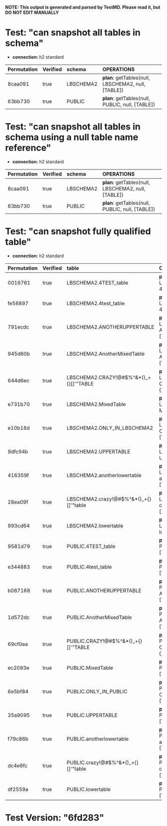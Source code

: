 **NOTE: This output is generated and parsed by TestMD. Please read it, but DO NOT EDIT MANUALLY**

# Test: "can snapshot all tables in schema" #

- **connection:** h2 standard

| Permutation | Verified | schema    | OPERATIONS
| :---------- | :------- | :-------- | :------
| 8caa091     | true     | LBSCHEMA2 | **plan**: getTables(null, LBSCHEMA2, null, [TABLE])
| 63bb730     | true     | PUBLIC    | **plan**: getTables(null, PUBLIC, null, [TABLE])

# Test: "can snapshot all tables in schema using a null table name reference" #

- **connection:** h2 standard

| Permutation | Verified | schema    | OPERATIONS
| :---------- | :------- | :-------- | :------
| 8caa091     | true     | LBSCHEMA2 | **plan**: getTables(null, LBSCHEMA2, null, [TABLE])
| 63bb730     | true     | PUBLIC    | **plan**: getTables(null, PUBLIC, null, [TABLE])

# Test: "can snapshot fully qualified table" #

- **connection:** h2 standard

| Permutation | Verified | table                                   | OPERATIONS
| :---------- | :------- | :-------------------------------------- | :------
| 0016761     | true     | LBSCHEMA2.4TEST_table                   | **plan**: getTables(null, LBSCHEMA2, 4TEST\_table, [TABLE])
| fe56897     | true     | LBSCHEMA2.4test_table                   | **plan**: getTables(null, LBSCHEMA2, 4test\_table, [TABLE])
| 791ecdc     | true     | LBSCHEMA2.ANOTHERUPPERTABLE             | **plan**: getTables(null, LBSCHEMA2, ANOTHERUPPERTABLE, [TABLE])
| 945d60b     | true     | LBSCHEMA2.AnotherMixedTable             | **plan**: getTables(null, LBSCHEMA2, AnotherMixedTable, [TABLE])
| 644d6ec     | true     | LBSCHEMA2.CRAZY!@#\$%^&*()_+{}[]'"TABLE | **plan**: getTables(null, LBSCHEMA2, CRAZY!@#\\$\%^&*()\_+{}[]'"TABLE, [TABLE])
| e731b70     | true     | LBSCHEMA2.MixedTable                    | **plan**: getTables(null, LBSCHEMA2, MixedTable, [TABLE])
| e10b18d     | true     | LBSCHEMA2.ONLY_IN_LBSCHEMA2             | **plan**: getTables(null, LBSCHEMA2, ONLY\_IN\_LBSCHEMA2, [TABLE])
| 9dfc94b     | true     | LBSCHEMA2.UPPERTABLE                    | **plan**: getTables(null, LBSCHEMA2, UPPERTABLE, [TABLE])
| 416359f     | true     | LBSCHEMA2.anotherlowertable             | **plan**: getTables(null, LBSCHEMA2, anotherlowertable, [TABLE])
| 28ea09f     | true     | LBSCHEMA2.crazy!@#\$%^&*()_+{}[]'"table | **plan**: getTables(null, LBSCHEMA2, crazy!@#\\$\%^&*()\_+{}[]'"table, [TABLE])
| 993cd64     | true     | LBSCHEMA2.lowertable                    | **plan**: getTables(null, LBSCHEMA2, lowertable, [TABLE])
| 9581d79     | true     | PUBLIC.4TEST_table                      | **plan**: getTables(null, PUBLIC, 4TEST\_table, [TABLE])
| e344883     | true     | PUBLIC.4test_table                      | **plan**: getTables(null, PUBLIC, 4test\_table, [TABLE])
| b087168     | true     | PUBLIC.ANOTHERUPPERTABLE                | **plan**: getTables(null, PUBLIC, ANOTHERUPPERTABLE, [TABLE])
| 1d572dc     | true     | PUBLIC.AnotherMixedTable                | **plan**: getTables(null, PUBLIC, AnotherMixedTable, [TABLE])
| 69cf0ea     | true     | PUBLIC.CRAZY!@#\$%^&*()_+{}[]'"TABLE    | **plan**: getTables(null, PUBLIC, CRAZY!@#\\$\%^&*()\_+{}[]'"TABLE, [TABLE])
| ec2093e     | true     | PUBLIC.MixedTable                       | **plan**: getTables(null, PUBLIC, MixedTable, [TABLE])
| 6e5bf84     | true     | PUBLIC.ONLY_IN_PUBLIC                   | **plan**: getTables(null, PUBLIC, ONLY\_IN\_PUBLIC, [TABLE])
| 35a9095     | true     | PUBLIC.UPPERTABLE                       | **plan**: getTables(null, PUBLIC, UPPERTABLE, [TABLE])
| f79c86b     | true     | PUBLIC.anotherlowertable                | **plan**: getTables(null, PUBLIC, anotherlowertable, [TABLE])
| dc4e6fc     | true     | PUBLIC.crazy!@#\$%^&*()_+{}[]'"table    | **plan**: getTables(null, PUBLIC, crazy!@#\\$\%^&*()\_+{}[]'"table, [TABLE])
| df2559a     | true     | PUBLIC.lowertable                       | **plan**: getTables(null, PUBLIC, lowertable, [TABLE])

# Test Version: "6fd283" #